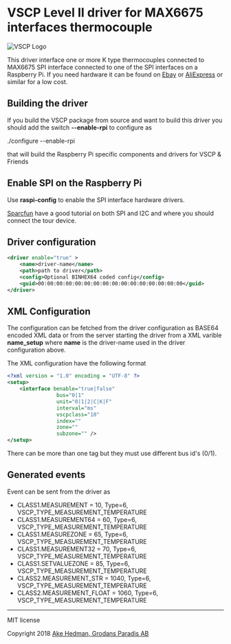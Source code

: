 # VSCP Level II driver for MAX6675 interfaces thermocouple

![VSCP Logo](https://www.vscp.org/images/logo_200.png)

This driver interface one or more K type thermocouples connected to MAX6675 SPI interface connected to one of the SPI interfaces on a Raspberry Pi. If you need hardware it can be found on [Ebay](https://www.ebay.com/itm/NEW-MAX6675-Module-K-Type-Thermocouple-Temperature-Sensor-Arduino-/272321510687) or [AliExpress](https://www.aliexpress.com/item/MAX6675-Module-K-Type-Thermocouple-Thermocouple-Senso-Temperature-Degrees-Module-for-arduino/32841448771.html?spm=2114.search0204.3.1.371980b8u1Rknu&ws_ab_test=searchweb0_0,searchweb201602_1_10065_10068_318_319_10546_317_10548_10696_450_10084_10083_10618_452_535_534_533_10307_10820_532_10303_204_10059_10884_323_10887_100031_320_10103_448_449,searchweb201603_60,ppcSwitch_0_ppcChannel&algo_expid=cf22e2e5-120a-4654-8619-09600ef8612e-0&algo_pvid=cf22e2e5-120a-4654-8619-09600ef8612e&transAbTest=ae803_5) or similar for a low cost. 


## Building the driver
If you build the VSCP package from source and want to build this driver you should add the switch **--enable-rpi** to configure as

  ./configure --enable-rpi

 that will build the Raspberry Pi specific components and drivers for VSCP & Friends 

## Enable SPI on the Raspberry Pi
Use **raspi-config** to enable the SPI interface hardware drivers.

[Sparcfun](https://learn.sparkfun.com/tutorials/raspberry-pi-spi-and-i2c-tutorial/all) have a good tutorial on both SPI and I2C and where you should connect the tour device.

## Driver configuration

```xml
<driver enable="true" >
    <name>driver-name</name>
    <path>path to driver</path>
    <config>Optional BINHEX64 coded config</config>
    <guid>00:00:00:00:00:00:00:00:00:00:00:00:00:00:00:00</guid>
</driver>
```

## XML Configuration

The configuration can be fetched from the driver configuration as BASE64 encoded XML data or from the server starting the driver from a XML varible **name_setup** where **name** is the driver-name used in the driver configuration above.

The XML configuration have the following format

```xml
<?xml version = "1.0" encoding = "UTF-8" ?>
<setup>
    <interface benable="true|false" 
                bus="0|1" 
                unit="0|1|2|C|K|F" 
                interval="ms" 
                vscpclass="10" 
                index="" 
                zone="" 
                subzone="" />
</setup>
```
There can be more than one <interface> tag but they must use different bus id's (0/1).

## Generated events

Event can be sent from the driver as

 * CLASS1.MEASUREMENT = 10, Type=6, VSCP_TYPE_MEASUREMENT_TEMPERATURE 
 * CLASS1.MEASUREMENT64 = 60, Type=6, VSCP_TYPE_MEASUREMENT_TEMPERATURE
 * CLASS1.MEASUREZONE = 65, Type=6, VSCP_TYPE_MEASUREMENT_TEMPERATURE
 * CLASS1.MEASUREMENT32 = 70, Type=6, VSCP_TYPE_MEASUREMENT_TEMPERATURE
 * CLASS1.SETVALUEZONE = 85, Type=6, VSCP_TYPE_MEASUREMENT_TEMPERATURE
 * CLASS2.MEASUREMENT_STR = 1040, Type=6, VSCP_TYPE_MEASUREMENT_TEMPERATURE
 * CLASS2.MEASUREMENT_FLOAT = 1060, Type=6, VSCP_TYPE_MEASUREMENT_TEMPERATURE

---

MIT license

Copyright 2018 [Ake Hedman, Grodans Paradis AB](akhe@grodansparadis.com)